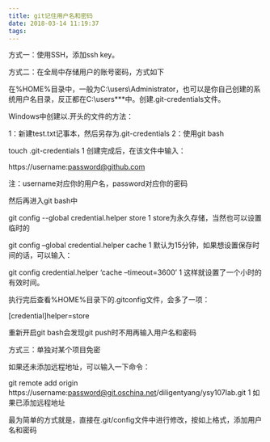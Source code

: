 ```yaml
---
title: git记住用户名和密码
date: 2018-03-14 11:19:37
tags:
---
```


方式一：使用SSH，添加ssh key。

方式二：在全局中存储用户的账号密码，方式如下

在%HOME%目录中，一般为C:\users\Administrator，也可以是你自己创建的系统用户名目录，反正都在C:\users***中。创建.git-credentials文件。

Windows中创建以.开头的文件的方法：

1：新建test.txt记事本，然后另存为.git-credentials
2：使用git bash

touch .git-credentials
1
创建完成后，在该文件中输入：

https://username:password@github.com

注：username对应你的用户名，password对应你的密码

然后再进入git bash中

git config --global credential.helper store
1
store为永久存储，当然也可以设置临时的

git config –global credential.helper cache
1
默认为15分钟，如果想设置保存时间的话，可以输入：

git config credential.helper ‘cache –timeout=3600’
1
这样就设置了一个小时的有效时间。

执行完后查看%HOME%目录下的.gitconfig文件，会多了一项：

[credential]helper=store

重新开启git bash会发现git push时不用再输入用户名和密码

方式三：单独对某个项目免密

如果还未添加远程地址，可以输入一下命令：

git remote add origin https://username:password@git.oschina.net/diligentyang/ysy107lab.git 
1
如果已添加远程地址

最为简单的方式就是，直接在.git/config文件中进行修改，按如上格式，添加用户名和密码